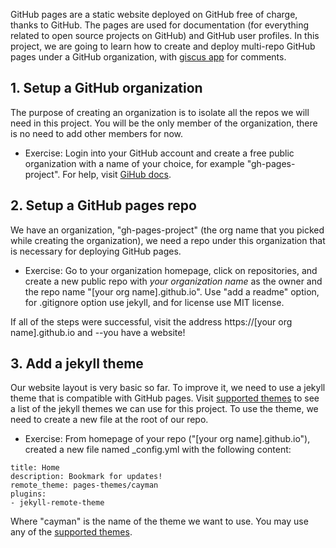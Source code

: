 GitHub pages are a static website deployed on GitHub free of charge, thanks to GitHub. The pages are used for documentation (for everything related to open source projects on GitHub) and GitHub user profiles.  In this project, we are going to learn how to create and deploy multi-repo GitHub pages under a GitHub organization, with [giscus app](https://giscus.app/) for comments. 

## 1. Setup a GitHub organization

The purpose of creating an organization is to isolate all the repos we will need in this project. You will be the only member of the organization, there is no need to add other members for now.
- Exercise: Login into your GitHub account and create a free public organization with a name of your choice, for example "gh-pages-project". For help, visit [GiHub docs](https://docs.github.com/en/organizations/collaborating-with-groups-in-organizations/creating-a-new-organization-from-scratch).

## 2. Setup a GitHub pages repo 

We have an organization, "gh-pages-project" (the org name that you picked while creating the organization), we need a repo under this organization that is necessary for deploying GitHub pages.
- Exercise: Go to your organization homepage, click on repositories, and create a new public repo with *your organization name* as the owner and the repo name "[your org name].github.io". Use "add a readme" option, for .gitignore option use jekyll, and for license use MIT license.

If all of the steps were successful, visit the address https://[your org name].github.io and --you have a website!

## 3. Add a jekyll theme

Our website layout is very basic so far. To improve it, we need to use a jekyll theme that is compatible with GitHub pages. Visit [supported themes](https://pages.github.com/themes/) to see a list of the jekyll themes we can use for this project. To use the theme, we need to create a new file at the root of our repo.

- Exercise: From homepage of your repo ("[your org name].github.io"), created a new file named _config.yml with the following content:

```
title: Home
description: Bookmark for updates!
remote_theme: pages-themes/cayman
plugins:
- jekyll-remote-theme
```
Where "cayman" is the name of the theme we want to use. You may use any of the [supported themes](https://pages.github.com/themes/).

